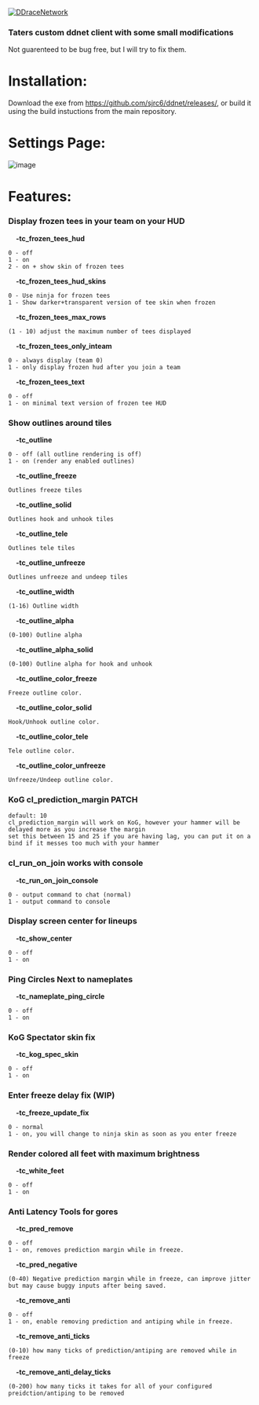 [![DDraceNetwork](https://ddnet.tw/ddnet-small.png)](https://ddnet.tw) 

### Taters custom ddnet client with some small modifications
Not guarenteed to be bug free, but I will try to fix them. 

# Installation:

Download the exe from https://github.com/sjrc6/ddnet/releases/, or build it using the build instuctions from the main repository. 

# Settings Page: 
![image](https://user-images.githubusercontent.com/22122579/160224795-7fe8e255-f599-4059-889b-b3f35e7cb6ee.png)

# Features:
### **Display frozen tees in your team on your HUD** 

&nbsp;&nbsp;&nbsp;&nbsp;**-tc_frozen_tees_hud**
```
0 - off
1 - on
2 - on + show skin of frozen tees
```
&nbsp;&nbsp;&nbsp;&nbsp;**-tc_frozen_tees_hud_skins**
```
0 - Use ninja for frozen tees
1 - Show darker+transparent version of tee skin when frozen
```
&nbsp;&nbsp;&nbsp;&nbsp;**-tc_frozen_tees_max_rows**
```
(1 - 10) adjust the maximum number of tees displayed
```
&nbsp;&nbsp;&nbsp;&nbsp;**-tc_frozen_tees_only_inteam**
```
0 - always display (team 0) 
1 - only display frozen hud after you join a team
```
&nbsp;&nbsp;&nbsp;&nbsp;**-tc_frozen_tees_text**
```
0 - off
1 - on minimal text version of frozen tee HUD
```

### **Show outlines around tiles** 

&nbsp;&nbsp;&nbsp;&nbsp;**-tc_outline**
```
0 - off (all outline rendering is off)
1 - on (render any enabled outlines)
```

&nbsp;&nbsp;&nbsp;&nbsp;**-tc_outline_freeze**
```
Outlines freeze tiles
```
&nbsp;&nbsp;&nbsp;&nbsp;**-tc_outline_solid**
```
Outlines hook and unhook tiles
```
&nbsp;&nbsp;&nbsp;&nbsp;**-tc_outline_tele**
```
Outlines tele tiles
```
&nbsp;&nbsp;&nbsp;&nbsp;**-tc_outline_unfreeze**
```
Outlines unfreeze and undeep tiles
```
&nbsp;&nbsp;&nbsp;&nbsp;**-tc_outline_width**
```
(1-16) Outline width
```
&nbsp;&nbsp;&nbsp;&nbsp;**-tc_outline_alpha**
```
(0-100) Outline alpha
```
&nbsp;&nbsp;&nbsp;&nbsp;**-tc_outline_alpha_solid**
```
(0-100) Outline alpha for hook and unhook
```
&nbsp;&nbsp;&nbsp;&nbsp;**-tc_outline_color_freeze**
```
Freeze outline color. 
```
&nbsp;&nbsp;&nbsp;&nbsp;**-tc_outline_color_solid**
```
Hook/Unhook outline color. 
```
&nbsp;&nbsp;&nbsp;&nbsp;**-tc_outline_color_tele**
```
Tele outline color. 
```
&nbsp;&nbsp;&nbsp;&nbsp;**-tc_outline_color_unfreeze**
```
Unfreeze/Undeep outline color. 
```

### **KoG cl_prediction_margin PATCH**
```
default: 10
cl_prediction_margin will work on KoG, however your hammer will be delayed more as you increase the margin
set this between 15 and 25 if you are having lag, you can put it on a bind if it messes too much with your hammer
```

### **cl_run_on_join works with console**

&nbsp;&nbsp;&nbsp;&nbsp;**-tc_run_on_join_console**
```
0 - output command to chat (normal)
1 - output command to console
```

### **Display screen center for lineups**
&nbsp;&nbsp;&nbsp;&nbsp;**-tc_show_center**
```
0 - off
1 - on
```

### **Ping Circles Next to nameplates**
&nbsp;&nbsp;&nbsp;&nbsp;**-tc_nameplate_ping_circle**
```
0 - off
1 - on
```

### **KoG Spectator skin fix**
&nbsp;&nbsp;&nbsp;&nbsp;**-tc_kog_spec_skin**
```
0 - off
1 - on
```

### **Enter freeze delay fix (WIP)**
&nbsp;&nbsp;&nbsp;&nbsp;**-tc_freeze_update_fix**
```
0 - normal
1 - on, you will change to ninja skin as soon as you enter freeze
```
### **Render colored all feet with maximum brightness**
&nbsp;&nbsp;&nbsp;&nbsp;**-tc_white_feet**
```
0 - off
1 - on
```
### **Anti Latency Tools for gores**
&nbsp;&nbsp;&nbsp;&nbsp;**-tc_pred_remove**
```
0 - off
1 - on, removes prediction margin while in freeze. 
```
&nbsp;&nbsp;&nbsp;&nbsp;**-tc_pred_negative**
```
(0-40) Negative prediction margin while in freeze, can improve jitter but may cause buggy inputs after being saved. 
```
&nbsp;&nbsp;&nbsp;&nbsp;**-tc_remove_anti**
```
0 - off
1 - on, enable removing prediction and antiping while in freeze. 
```
&nbsp;&nbsp;&nbsp;&nbsp;**-tc_remove_anti_ticks**
```
(0-10) how many ticks of prediction/antiping are removed while in freeze
```
&nbsp;&nbsp;&nbsp;&nbsp;**-tc_remove_anti_delay_ticks**
```
(0-200) how many ticks it takes for all of your configured preidction/antiping to be removed
```
